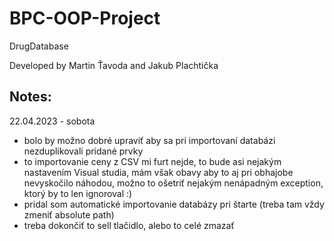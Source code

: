 # BPC-OOP-Project
DrugDatabase

Developed by Martin Ťavoda and Jakub Plachtička

## Notes:
22.04.2023 - sobota
* bolo by možno dobré upraviť aby sa pri importovaní databázi nezduplikovali pridané prvky
* to importovanie ceny z CSV mi furt nejde, to bude asi nejakým nastavením Visual studia, mám však obavy aby to aj pri obhajobe nevyskočilo náhodou, 
	možno to ošetriť nejakým nenápadným exception, ktorý by to len ignoroval :)
* pridal som automatické importovanie databázy pri štarte (treba tam vždy zmeniť absolute path)
* treba dokončiť to sell tlačidlo, alebo to celé zmazať
